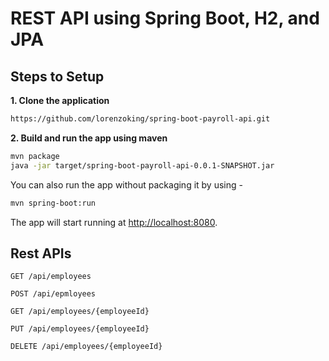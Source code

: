 

# REST API using Spring Boot, H2, and JPA

## Steps to Setup

**1. Clone the application**

```bash
https://github.com/lorenzoking/spring-boot-payroll-api.git
```


**2. Build and run the app using maven**

```bash
mvn package
java -jar target/spring-boot-payroll-api-0.0.1-SNAPSHOT.jar

```

You can also run the app without packaging it by using -

```bash
mvn spring-boot:run
```

The app will start running at <http://localhost:8080>.

## Rest APIs

    GET /api/employees
    
    POST /api/epmloyees
    
    GET /api/employees/{employeeId}
    
    PUT /api/employees/{employeeId}
    
    DELETE /api/employees/{employeeId}

